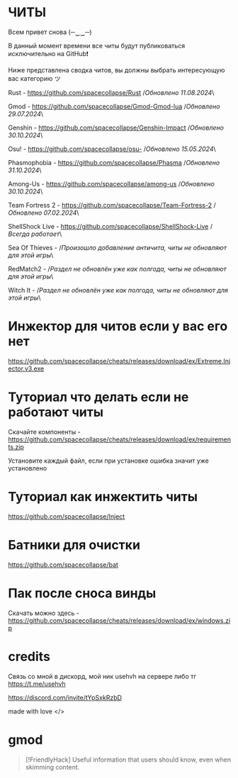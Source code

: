 # ЧИТЫ

Всем привет снова (─‿‿─)

В данный момент времени все читы будут публиковаться исключительно на GitHub❗

Ниже представлена сводка читов, вы должны выбрать интересующую вас категорию ツ 

Rust - https://github.com/spacecollapse/Rust /*Обновлено 11.08.2024*\

Gmod - https://github.com/spacecollapse/Gmod-Gmod-lua /*Обновлено 29.07.2024*\

Genshin - https://github.com/spacecollapse/Genshin-Impact /*Обновлено 30.10.2024*\

Osu! - https://github.com/spacecollapse/osu- /*Обновлено 15.05.2024*\

Phasmophobia - https://github.com/spacecollapse/Phasma /*Обновлено 31.10.2024*\

Among-Us - https://github.com/spacecollapse/among-us /*Обновлено 30.10.2024*\

Team Fortress 2 - https://github.com/spacecollapse/Team-Fortress-2 /*Обновлено 07.02.2024*\

ShellShock Live - https://github.com/spacecollapse/ShellShock-Live /*Всегда работает*\

Sea Of Thieves - /*Произошло добавление античита, читы не обновляют для этой игры*\

RedMatch2 - /*Раздел не обновлён уже как полгода, читы не обновляют для этой игры*\

Witch It - /*Раздел не обновлён уже как полгода, читы не обновляют для этой игры*\


# Инжектор для читов если у вас его нет
https://github.com/spacecollapse/cheats/releases/download/ex/Extreme.Injector.v3.exe

# Туториал что делать если не работают читы 
Скачайте компоненты - https://github.com/spacecollapse/cheats/releases/download/ex/requirements.zip

Установите каждый файл, если при установке ошибка значит уже установлено

# Туториал как инжектить читы
https://github.com/spacecollapse/Inject

# Батники для очистки
https://github.com/spacecollapse/bat

# Пак после сноса винды

Скачать можно здесь - https://github.com/spacecollapse/cheats/releases/download/ex/windows.zip

# credits
Связь со мной в дискорд, мой ник usehvh на сервере либо тг https://t.me/usehvh


https://discord.com/invite/tYpSxkRzbD

made with love </>



# gmod


> [!FriendlyHack]
> Useful information that users should know, even when skimming content.
